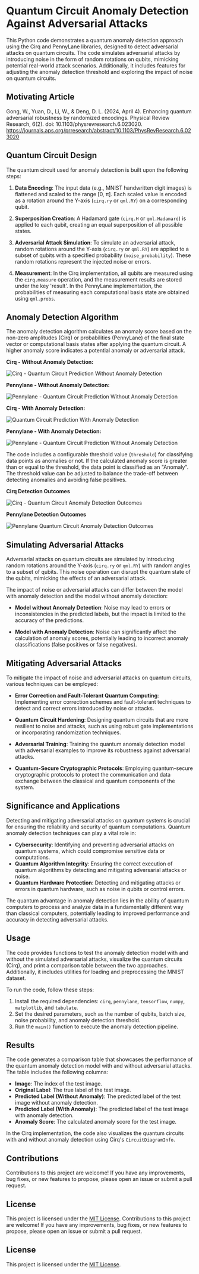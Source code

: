 # Quantum Circuit Anomaly Detection Against Adversarial Attacks

This Python code demonstrates a quantum anomaly detection approach using the Cirq and PennyLane libraries, designed to detect adversarial attacks on quantum circuits. The code simulates adversarial attacks by introducing noise in the form of random rotations on qubits, mimicking potential real-world attack scenarios. Additionally, it includes features for adjusting the anomaly detection threshold and exploring the impact of noise on quantum circuits.

## Motivating Article
Gong, W., Yuan, D., Li, W., & Deng, D. L. (2024, April 4). Enhancing quantum adversarial robustness by randomized encodings. Physical Review Research, 6(2). doi: 10.1103/physrevresearch.6.023020. 
https://journals.aps.org/prresearch/abstract/10.1103/PhysRevResearch.6.023020

## Quantum Circuit Design

The quantum circuit used for anomaly detection is built upon the following steps:

1. **Data Encoding**: The input data (e.g., MNIST handwritten digit images) is flattened and scaled to the range [0, π]. Each scaled value is encoded as a rotation around the Y-axis (`cirq.ry` or `qml.RY`) on a corresponding qubit.

2. **Superposition Creation**: A Hadamard gate (`cirq.H` or `qml.Hadamard`) is applied to each qubit, creating an equal superposition of all possible states.

3. **Adversarial Attack Simulation**: To simulate an adversarial attack, random rotations around the Y-axis (`cirq.ry` or `qml.RY`) are applied to a subset of qubits with a specified probability (`noise_probability`). These random rotations represent the injected noise or errors.

4. **Measurement**: In the Cirq implementation, all qubits are measured using the `cirq.measure` operation, and the measurement results are stored under the key 'result'. In the PennyLane implementation, the probabilities of measuring each computational basis state are obtained using `qml.probs`.

## Anomaly Detection Algorithm

The anomaly detection algorithm calculates an anomaly score based on the non-zero amplitudes (Cirq) or probabilities (PennyLane) of the final state vector or computational basis states after applying the quantum circuit. A higher anomaly score indicates a potential anomaly or adversarial attack.

**Cirq - Without Anomaly Detection:**

![Cirq - Quantum Circuit Prediction Without Anomaly Detection](https://github.com/ericyoc/quantum-circuit-anomaly-detection/blob/main/without_det_qan_circ.jpg)


**Pennylane - Without Anomaly Detection:**

![Pennylane - Quantum Circuit Prediction Without Anomaly Detection](https://github.com/ericyoc/quantum-circuit-anomaly-detection/blob/main/without_quant_det_pennylane.jpg)

**Cirq - With Anomaly Detection:**

![Quantum Circuit Prediction With Anomaly Detection](https://github.com/ericyoc/quantum-circuit-anomaly-detection/blob/main/with_det_qant_cir.jpg)

**Pennylane - With Anomaly Detection:**

![Pennylane - Quantum Circuit Prediction Without Anomaly Detection](https://github.com/ericyoc/quantum-circuit-anomaly-detection/blob/main/with_det_quant_pennylane.jpg)


The code includes a configurable threshold value (`threshold`) for classifying data points as anomalies or not. If the calculated anomaly score is greater than or equal to the threshold, the data point is classified as an "Anomaly". The threshold value can be adjusted to balance the trade-off between detecting anomalies and avoiding false positives.

**Cirq Detection Outcomes**

![Cirq - Quantum Circuit Anomaly Detection Outcomes](https://github.com/ericyoc/quantum-circuit-anomaly-detection/blob/main/quant_circ_anom_det_table.jpg) 


**Pennylane Detection Outcomes**

![Pennylane Quantum Circuit Anomaly Detection Outcomes](https://github.com/ericyoc/quantum-circuit-anomaly-detection/blob/main/pennylane_table.jpg) 



## Simulating Adversarial Attacks

Adversarial attacks on quantum circuits are simulated by introducing random rotations around the Y-axis (`cirq.ry` or `qml.RY`) with random angles to a subset of qubits. This noise operation can disrupt the quantum state of the qubits, mimicking the effects of an adversarial attack.

The impact of noise or adversarial attacks can differ between the model with anomaly detection and the model without anomaly detection:

- **Model without Anomaly Detection**: Noise may lead to errors or inconsistencies in the predicted labels, but the impact is limited to the accuracy of the predictions.

- **Model with Anomaly Detection**: Noise can significantly affect the calculation of anomaly scores, potentially leading to incorrect anomaly classifications (false positives or false negatives).

## Mitigating Adversarial Attacks

To mitigate the impact of noise and adversarial attacks on quantum circuits, various techniques can be employed:

- **Error Correction and Fault-Tolerant Quantum Computing**: Implementing error correction schemes and fault-tolerant techniques to detect and correct errors introduced by noise or attacks.

- **Quantum Circuit Hardening**: Designing quantum circuits that are more resilient to noise and attacks, such as using robust gate implementations or incorporating randomization techniques.

- **Adversarial Training**: Training the quantum anomaly detection model with adversarial examples to improve its robustness against adversarial attacks.

- **Quantum-Secure Cryptographic Protocols**: Employing quantum-secure cryptographic protocols to protect the communication and data exchange between the classical and quantum components of the system.

## Significance and Applications

Detecting and mitigating adversarial attacks on quantum systems is crucial for ensuring the reliability and security of quantum computations. Quantum anomaly detection techniques can play a vital role in:

- **Cybersecurity**: Identifying and preventing adversarial attacks on quantum systems, which could compromise sensitive data or computations.
- **Quantum Algorithm Integrity**: Ensuring the correct execution of quantum algorithms by detecting and mitigating adversarial attacks or noise.
- **Quantum Hardware Protection**: Detecting and mitigating attacks or errors in quantum hardware, such as noise in qubits or control errors.

The quantum advantage in anomaly detection lies in the ability of quantum computers to process and analyze data in a fundamentally different way than classical computers, potentially leading to improved performance and accuracy in detecting adversarial attacks.

## Usage

The code provides functions to test the anomaly detection model with and without the simulated adversarial attacks, visualize the quantum circuits (Cirq), and print a comparison table between the two approaches. Additionally, it includes utilities for loading and preprocessing the MNIST dataset.

To run the code, follow these steps:

1. Install the required dependencies: `cirq`, `pennylane`, `tensorflow`, `numpy`, `matplotlib`, and `tabulate`.
2. Set the desired parameters, such as the number of qubits, batch size, noise probability, and anomaly detection threshold.
3. Run the `main()` function to execute the anomaly detection pipeline.

## Results

The code generates a comparison table that showcases the performance of the quantum anomaly detection model with and without adversarial attacks. The table includes the following columns:

- **Image**: The index of the test image.
- **Original Label**: The true label of the test image.
- **Predicted Label (Without Anomaly)**: The predicted label of the test image without anomaly detection.
- **Predicted Label (With Anomaly)**: The predicted label of the test image with anomaly detection.
- **Anomaly Score**: The calculated anomaly score for the test image.

In the Cirq implementation, the code also visualizes the quantum circuits with and without anomaly detection using Cirq's `CircuitDiagramInfo`.

## Contributions

Contributions to this project are welcome! If you have any improvements, bug fixes, or new features to propose, please open an issue or submit a pull request.

## License

This project is licensed under the [MIT License](LICENSE).
Contributions to this project are welcome! If you have any improvements, bug fixes, or new features to propose, please open an issue or submit a pull request.

## License

This project is licensed under the [MIT License](LICENSE).
